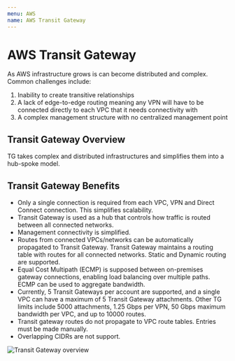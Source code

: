 ```yaml
---
menu: AWS
name: AWS Transit Gateway
---
```


# AWS Transit Gateway

As AWS infrastructure grows is can become distributed and complex. Common challenges include:

1. Inability to create transitive relationships
2. A lack of edge-to-edge routing meaning any VPN will have to be connected directly to each VPC that it needs connectivity with
3. A complex management structure with no centralized management point

## Transit Gateway Overview

TG takes complex and distributed infrastructures and simplifies them into a hub-spoke model.

## Transit Gateway Benefits

- Only a single connection is required from each VPC, VPN and Direct Connect connection. This simplifies scalability.
- Transit Gateway is used as a hub that controls how traffic is routed between all connected networks.
- Management connectivity is simplified.
- Routes from connected VPCs/networks can be automatically propagated to Transit Gateway. Transit Gateway maintains a routing table with routes for all connected networks. Static and Dynamic routing are supported.
- Equal Cost Multipath (ECMP) is supposed between on-premises gateway connections, enabling load balancing over multiple paths. ECMP can be used to aggregate bandwidth.
- Currently, 5 Transit Gateways per account are supported, and a single VPC can have a maximum of 5 Transit Gateway attachments. Other TG limits include 5000 attachments, 1.25 Gbps per VPN, 50 Gbps maximum bandwidth per VPC, and up to 10000 routes.
- Transit gateway routes do not propagate to VPC route tables. Entries must be made manually.
- Overlapping CIDRs are not support.

![Transit Gateway overview](https://res.cloudinary.com/gitgoodclub/image/upload/v1563922441/developer-notes/Screen_Shot_2019-07-24_at_8.53.23_am.webp)
